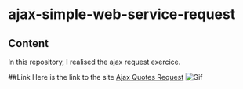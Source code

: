 # ajax-simple-web-service-request
## Content
In this repository, I realised the ajax request exercice.

##Link
Here is the link to the site
[Ajax Quotes Request](https://nataliacherman08.github.io/ajax-simple-web-service-request/)
![Gif](https://media.giphy.com/media/KzQeunCPnJ79e/giphy.gif)

